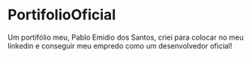 # PortifolioOficial
Um portifólio meu, Pablo Emidio dos Santos, criei para colocar no meu linkedin e conseguir meu empredo como um desenvolvedor oficial!
